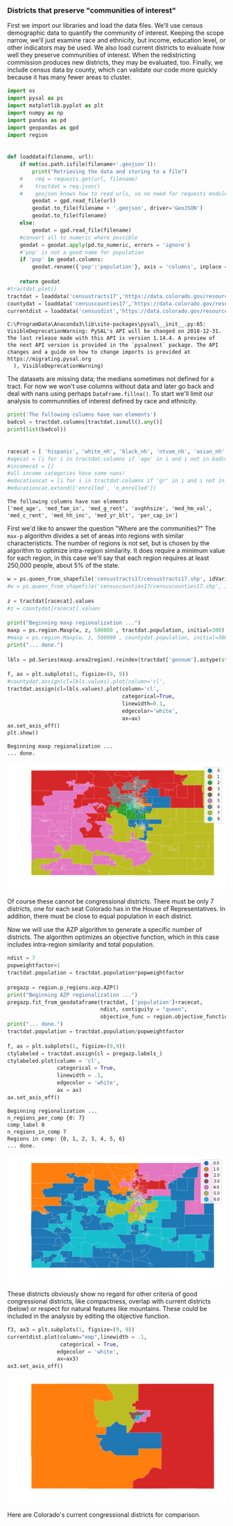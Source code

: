 
### Districts that preserve "communities of interest"


First we import our libraries and load the data files.  We'll use
census demographic data to quantify the community of interest.
Keeping the scope narrow, we'll just examine race and ethnicity, but
income, education level, or other indicators may be used.  We also
load current districts to evaluate how well they preserve communities
of interest.  When the redistricting commission produces new
districts, they may be evaluated, too.  Finally, we include census
data by county, which can validate our code more quickly because it
has many fewer areas to cluster.  




```python
import os 
import pysal as ps
import matplotlib.pyplot as plt
import numpy as np
import pandas as pd
import geopandas as gpd
import region


def loaddata(filename, url):
    if not(os.path.isfile(filename+'.geojson')):
        print("Retrieving the data and storing to a file")
    #    req = requests.get(url, filename)
    #    tractdat = req.json()
    #    geojson knows how to read urls, so no need for requests module
        geodat = gpd.read_file(url)
        geodat.to_file(filename + '.geojson', driver='GeoJSON')
        geodat.to_file(filename)
    else:
        geodat = gpd.read_file(filename)
    #convert all to numeric where possible
    geodat = geodat.apply(pd.to_numeric, errors = 'ignore')
    #'pop' is not a good name for population
    if 'pop' in geodat.columns:
        geodat.rename({'pop':'population'}, axis = 'columns', inplace = True)

    return geodat
#tractdat.plot()
tractdat = loaddata('censustracts17','https://data.colorado.gov/resource/aevh-apr2.geojson?$limit=1300')
countydat = loaddata('censuscounties17','https://data.colorado.gov/resource/ewkj-ipn7.geojson')
currentdist = loaddata('censusdist','https://data.colorado.gov/resource/jz4n-qus2.geojson') 
```

    C:\ProgramData\Anaconda3\lib\site-packages\pysal\__init__.py:65: VisibleDeprecationWarning: PySAL's API will be changed on 2018-12-31. The last release made with this API is version 1.14.4. A preview of the next API version is provided in the `pysalnext` package. The API changes and a guide on how to change imports is provided at https://migrating.pysal.org
      ), VisibleDeprecationWarning)
    

The datasets are missing data; the medians sometimes not defined for a
tract.  For now we won't use columns without data and later go back
and deal with nans using perhaps `DataFrame.fillna()`.  To start we'll
limit our analysis to communnities of interest defined by race and
ethnicity.  


```python
print('The following columns have nan elements')
badcol = tractdat.columns[tractdat.isnull().any()]
print(list(badcol))


racecat = [ 'hispanic', 'white_nh', 'black_nh', 'ntvam_nh', 'asian_nh', 'hawpi_nh', 'other_nh', 'twoplus_nh']
#agecat = [i for i in tractdat.columns if 'age' in i and i not in badcol]
#incomecat = []
#all income categories have some nans!
#educationcat = [i for i in tractdat.columns if 'gr' in i and i not in badcol]
#educationcat.extend(['enrolled', 'n_enrolled'])

```

    The following columns have nan elements
    ['med_age', 'med_fam_in', 'med_g_rent', 'avghhsize', 'med_hm_val', 'med_c_rent', 'med_hh_inc', 'med_yr_blt', 'per_cap_in']
    

First we'd like to answer the question "Where are the communities?"
The `max-p` algorithm divides a set of areas into regions with similar
characteristicts.  The number of regions is not set, but is chosen by
the algorithm to optimize intra-region similarity.  It does require a
minimum value for each region, in this case we'll say that each region
requires at least 250,000 people, about 5% of the state.  


```python
w = ps.queen_from_shapefile('censustracts17/censustracts17.shp', idVariable = 'geonum')
#w = ps.queen_from_shapefile('censuscounties17/censuscounties17.shp', idVariable = 'geonum')

z = tractdat[racecat].values
#z = countydat[racecat].values

print("Beginning maxp regionalization ...")
maxp = ps.region.Maxp(w, z, 500000 , tractdat.population, initial=300)
#maxp = ps.region.Maxp(w, z, 500000 , countydat.population, initial=300)
print("... done.")

lbls = pd.Series(maxp.area2region).reindex(tractdat['geonum'].astype(str))

f, ax = plt.subplots(1, figsize=(9, 9))
#countydat.assign(cl=lbls.values).plot(column='cl',
tractdat.assign(cl=lbls.values).plot(column='cl',
                                     categorical=True,
                                     linewidth=0.1,
                                     edgecolor='white',
                                     ax=ax)
ax.set_axis_off()
plt.show()
```

    Beginning maxp regionalization ...
    ... done.
    


![png](Redistricting_files/Redistricting_5_1.png)


Of course these cannot be congressional districts.  There must be only
7 districts, one for each seat Colorado has in the House of
Representatives.  In addition, there must be close to equal population
in each district.  

Now we will use the AZP algorithm to generate a specific number of
districts.  The algorithm optimizes an objective function, which in this
case includes intra-region similarity and total population.  


```python
ndist = 7
popweightfactor=1
tractdat.population = tractdat.population*popweightfactor

pregazp = region.p_regions.azp.AZP()
print("Beginning AZP regionalization ...")
pregazp.fit_from_geodataframe(tractdat, ['population']+racecat, 
                              ndist, contiguity = "queen", 
                              objective_func = region.objective_function.ObjectiveFunctionPairwiseWithTotal() )
print("... done.")
tractdat.population = tractdat.population/popweightfactor

f, ax = plt.subplots(1, figsize=(9,9))
ctylabeled = tractdat.assign(cl = pregazp.labels_)
ctylabeled.plot(column = 'cl', 
                categorical = True, 
                linewidth = .1, 
                edgecolor = 'white', 
                ax = ax)
ax.set_axis_off()
```

    Beginning regionalization ...
    n_regions_per_comp {0: 7}
    comp_label 0
    n_regions_in_comp 7
    Regions in comp: {0, 1, 2, 3, 4, 5, 6}
    ... done.
    


![png](Redistricting_files/Redistricting_7_1.png)


These districts obviously show no regard for other criteria of good congressional districts, like compactness, overlap with current districts (below) or respect for natural features like mountains.  These could be included in the analysis by editing the objective function.  


```python
f3, ax3 = plt.subplots(1, figsize=(9, 9))
currentdist.plot(column="emp",linewidth = .1, 
                 categorical = True,
                edgecolor = 'white',
                ax=ax3)
ax3.set_axis_off()
```


![png](Redistricting_files/Redistricting_9_0.png)


Here are Colorado's current congressional districts for comparison.  


```python

```
